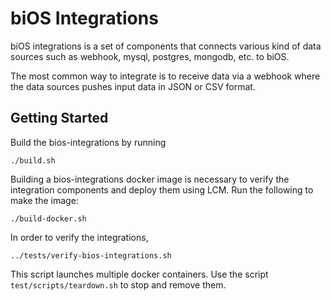 # biOS Integrations

biOS integrations is a set of components that connects various kind of data sources
such as webhook, mysql, postgres, mongodb, etc. to biOS.

The most common way to integrate is to receive data via a webhook where the data sources
pushes input data in JSON or CSV format.

## Getting Started

Build the bios-integrations by running

```
./build.sh
```

Building a bios-integrations docker image is necessary to verify the integration components
and deploy them using LCM.  Run the following to make the image:

```
./build-docker.sh
```

In order to verify the integrations,

```
../tests/verify-bios-integrations.sh
```

This script launches multiple docker containers. Use the script `test/scripts/teardown.sh`
to stop and remove them.
